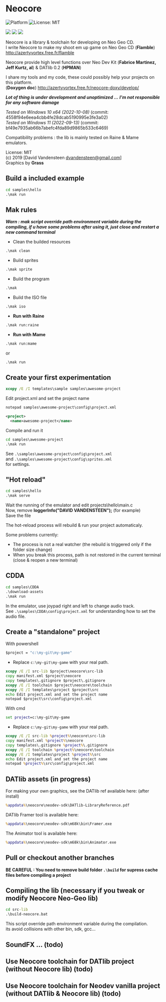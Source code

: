 # Neocore
![Platform](https://img.shields.io/badge/platform-%20%7C%20windows-lightgrey) ![License: MIT](https://img.shields.io/badge/License-MIT-green.svg)  
  
![](https://media.giphy.com/media/TLfbmyW3523z24WONz/giphy.gif) ![](https://media.giphy.com/media/iFUh5AEPD4XfvpsvJh/giphy.gif) ![](https://media.giphy.com/media/iJObJsdx6ud4zI7cS1/giphy.gif)

Neocore is a library &amp; toolchain for developing on Neo Geo CD.  
I write Neocore to make my shoot em up game on Neo Geo CD (**Flamble**) http://azertyvortex.free.fr/flamble  

Neocore provide high level functions over Neo Dev Kit (**Fabrice Martinez, Jeff Kurtz, al**) & DATlib 0.2 (**HPMAN**)  
  
I share my tools and my code, these could possibly help your projects on this platform.  
(**Doxygen doc**) http://azertyvortex.free.fr/neocore-doxy/develop/  
  
***Lot of thing is under development and unoptimized ...***
***I'm not responsible for any software damage***  
  
*Tested on Windows 10 x64 (2022-10-08)* (commit: 4558f94e6eea4cbb4fe28dcab5190995e3fe3a02)  
*Tested on Windows 11 (2022-09-13)* (commit: bf49e7935ab66b7abefc4fda89d9865b533c6469)
  
Compatibility problems : the lib is mainly tested on Raine & Mame emulators.    

License: MIT  
(c) 2019 [David Vandensteen <dvandensteen@gmail.com>]  
Graphics by **Grass**  
    
## Build a included example
```cmd
cd samples\hello
.\mak run
```
  
## Mak rules
___***Warn : mak script override path environment variable during the compiling, if u have some problems after using it, just close and restart a new command terminal***___

- Clean the builded resources
```cmd
.\mak clean
```
- Build sprites
```cmd
.\mak sprite
```
- Build the program
```cmd
.\mak
```
- Build the ISO file
```cmd
.\mak iso
```
- **Run with Raine**
```cmd
.\mak run:raine
```
- **Run with Mame**
```cmd
.\mak run:mame
```
or
```cmd
.\mak run
```
## Create your first experimentation
```cmd
xcopy /E /I templates\sample samples\awesome-project
```

Edit project.xml and set the project name  
```cmd
notepad samples\awesome-project\config\project.xml
```

```xml
<project>
  <name>awesome-project</name>
```

Compile and run it  

```cmd
cd samples\awesome-project
.\mak run
```

See `.\samples\awesome-project\config\project.xml`  
and `.\samples\awesome-project\config\sprites.xml`  
for settings.

## "Hot reload"
```cmd
cd samples\hello
.\mak serve
```
  
Wait the running of the emulator and edit projects\hello\main.c  
Now, remove **loggerInfo("DAVID VANDENSTEEN");** (for example)  
Save the file
  
The hot-reload process will rebuild & run your project automaticaly.
  
Some problems currently:  
* The process is not a real watcher (the rebuild is triggered only if the folder size change)  
* When you break this process, path is not restored in the current terminal (close & reopen a new terminal)  
    
## CDDA
``` cmd
cd samples\CDDA
.\download-assets
.\mak run
```
  
In the emulator, use joypad right and left to change audio track.  
See `.\samples\CDDA\config\project.xml` for understanding how to set the audio file.

## Create a "standalone" project
With powershell
```cmd
$project = "c:\my-git\my-game"
```
* Replace `c:\my-git\my-game` with your real path. 

```cmd
xcopy /E /I src-lib $project\neocore\src-lib
copy manifest.xml $project\neocore
copy templates\.gitignore $project\.gitignore
xcopy /E /I toolchain $project\neocore\toolchain
xcopy /E /I templates\project $project\src
echo Edit project.xml and set the project name
notepad $project\src\config\project.xml
```
With cmd
```cmd
set project=c:\my-git\my-game
```
* Replace `c:\my-git\my-game` with your real path. 

```cmd
xcopy /E /I src-lib %project%\neocore\src-lib
copy manifest.xml %project%\neocore
copy templates\.gitignore %project%\.gitignore
xcopy /E /I toolchain %project%\neocore\toolchain
xcopy /E /I templates\project %project%\src
echo Edit project.xml and set the project name
notepad %project%\src\config\project.xml
```

## DATlib assets (in progress)
For making your own graphics, see the DATlib ref available here: (after install)  
```cmd
%appdata%\neocore\neodev-sdk\DATlib-LibraryReference.pdf
```
  
DATlib Framer tool is available here:  
```cmd
%appdata%\neocore\neodev-sdk\m68k\bin\Framer.exe
```
The Animator tool is available here:  
```cmd
%appdata%\neocore\neodev-sdk\m68k\bin\Animator.exe
```
  
## Pull or checkout another branches
**BE CAREFUL : You need to remove build folder `.\build` for supress cache files before compiling a project**  

## Compiling the lib (necessary if you tweak or modify Neocore Neo-Geo lib)
```cmd
cd src-lib
.\build-neocore.bat
```
This script override path environment variable during the compilation.  
its avoid collisions with other bin, sdk, gcc...  

## SoundFX ... (todo)
## Use Neocore toolchain for DATlib project (without Neocore lib) (todo)
## Use Neocore toolchain for Neodev vanilla project (without DATlib & Neocore lib) (todo)
